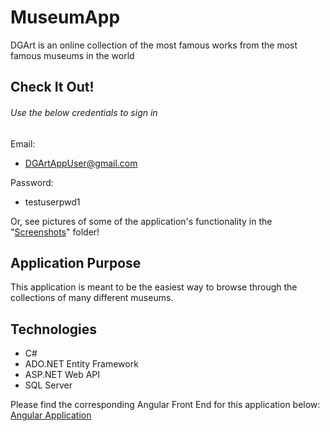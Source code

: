 # MuseumApp
DGArt is an online collection of the most famous works from the most famous museums in the world

## Check It Out! 
###### Use the below credentials to sign in
Email: 
- DGArtAppUser@gmail.com 

Password: 
- testuserpwd1

Or, see pictures of some of the application's functionality in the "[Screenshots](https://github.com/dannydjg16/MuseumApp/tree/master/Screenshots)" folder!


 
## Application Purpose
This application is meant to be the easiest way to browse through the collections of many different museums.

## Technologies
- C#
- ADO.NET Entity Framework
- ASP.NET Web API
- SQL Server

Please find the corresponding Angular Front End for this application below: 
[Angular Application](https://github.com/dannydjg16/ArtApplication)
